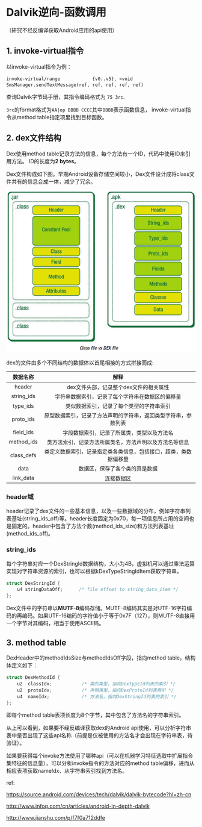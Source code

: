 # Dalvik逆向-函数调用

（研究不经反编译获取Android应用的api使用）

## 1. invoke-virtual指令

以invoke-virtual指令为例：

    invoke-virtual/range            {v0..v5}, <void SmsManager.sendTextMessage(ref, ref, ref, ref, ref)

查询Dalvik字节码手册，其指令编码格式为 `75 3rc`.

`3rc`的format格式为`AA|op BBBB CCCC`其中`BBBB`表示函数信息，
invoke-virtual指令从method table指定项里找到目标函数。

## 2. dex文件结构

Dex使用method table记录方法的信息，每个方法有一个ID，代码中使用ID来引用方法。
ID的长度为**2 bytes**。

Dex文件构成如下图。早期Android设备存储空间较小，Dex文件设计成将class文件共有的信息合成一体，减少了冗余。

![](Dalvik-structure.png)

dex的文件由多个不同结构的数据体以首尾相接的方式拼接而成:

<table>
<thead>
<tr>
<th style="text-align:center">数据名称</th>
<th style="text-align:center">解释</th>
</tr>
</thead>
<tbody>
<tr>
<td style="text-align:center">header</td>
<td style="text-align:center">dex文件头部，记录整个dex文件的相关属性</td>
</tr>
<tr>
<td style="text-align:center">string_ids</td>
<td style="text-align:center">字符串数据索引，记录了每个字符串在数据区的偏移量</td>
</tr>
<tr>
<td style="text-align:center">type_ids</td>
<td style="text-align:center">类似数据索引，记录了每个类型的字符串索引</td>
</tr>
<tr>
<td style="text-align:center">proto_ids</td>
<td style="text-align:center">原型数据索引，记录了方法声明的字符串，返回类型字符串，参数列表</td>
</tr>
<tr>
<td style="text-align:center">field_ids</td>
<td style="text-align:center">字段数据索引，记录了所属类，类型以及方法名</td>
</tr>
<tr>
<td style="text-align:center">method_ids</td>
<td style="text-align:center">类方法索引，记录方法所属类名，方法声明以及方法名等信息</td>
</tr>
<tr>
<td style="text-align:center">class_defs</td>
<td style="text-align:center">类定义数据索引，记录指定类各类信息，包括接口，超类，类数据偏移量</td>
</tr>
<tr>
<td style="text-align:center">data</td>
<td style="text-align:center">数据区，保存了各个类的真是数据</td>
</tr>
<tr>
<td style="text-align:center">link_data</td>
<td style="text-align:center">连接数据区</td>
</tr>
</tbody>
</table>

### header域

header记录了dex文件的一些基本信息，以及一些数据域的分布，例如字符串列表基址(string_ids_off)等。header长度固定为0x70，每一项信息所占用的空间也是固定的。header中包含了方法个数(method_ids_size)和方法列表基址(method_ids_off)。

### string_ids

每个字符串对应一个DexStringId数据结构，大小为4B，虚拟机可以通过乘法运算实现对字符串资源的索引，也可以根据kDexTypeStringIdItem获取字符串。

```c
struct DexStringId {
    u4 stringDataOff;      /* file offset to string_data_item */
};
```

Dex文件中的字符串以**MUTF-8**编码存储。MUTF-8编码其实是对UTF-16字符编码的再编码。如果UTF-16编码的字符值小于等于0x7F（127），则MUTF-8直接用一个字节对其编码，相当于使用ASCII码。

## 3. method table

DexHeader中的methodIdsSize与methodIdsOff字段，指向method table。结构体定义如下：

```c
struct DexMethodId {
    u2  classIdx;           /* 类的类型，指向DexTypeId列表的索引 */
    u2  protoIdx;           /* 声明类型，指向DexProtoId列表索引 */
    u4  nameIdx;            /* 方法名，指向DexStringId列表的索引 */
};
```

即每个method table表项长度为8个字节，其中包含了方法名的字符串索引。

从上可以看到，如果要不经反编译获取dex的Android api使用，可以分析字符串表中是否出现了这些api名称（前提是仅被使用的方法名才会出现在字符串表，待验证）。

如果要获得每个invoke方法使用了哪种api（可以在机器学习特征选取中扩展指令集特征的信息量），可以分析invoke指令的方法对应的method table偏移，进而从相应表项获取nameIdx、从字符串索引找到方法名。

ref:


https://source.android.com/devices/tech/dalvik/dalvik-bytecode?hl=zh-cn

http://www.infoq.com/cn/articles/android-in-depth-dalvik

http://www.jianshu.com/p/f7f0a712ddfe

</br></br>
